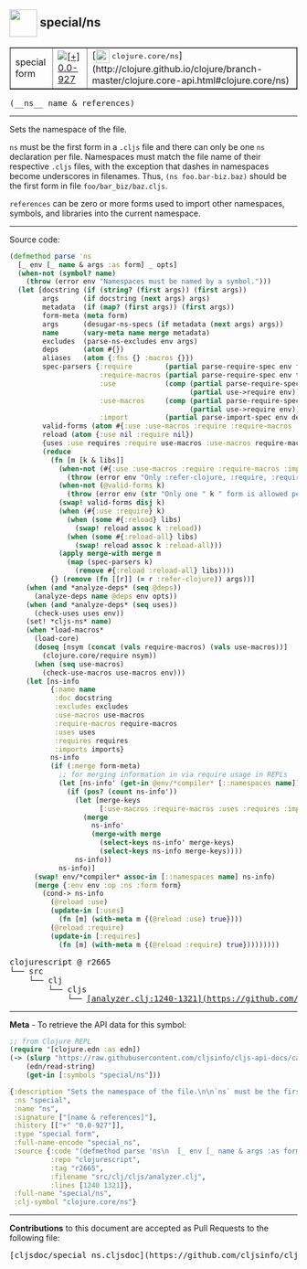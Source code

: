 ## <img width="48px" valign="middle" src="http://i.imgur.com/Hi20huC.png"> special/ns

 <table border="1">
<tr>

<td>special form</td>
<td><a href="https://github.com/cljsinfo/cljs-api-docs/tree/0.0-927"><img valign="middle" alt="[+] 0.0-927" src="https://img.shields.io/badge/+-0.0--927-lightgrey.svg"></a> </td>
<td>
[<img height="24px" valign="middle" src="http://i.imgur.com/1GjPKvB.png"> <samp>clojure.core/ns</samp>](http://clojure.github.io/clojure/branch-master/clojure.core-api.html#clojure.core/ns)
</td>
</tr>
</table>

 <samp>
(__ns__ name & references)<br>
</samp>

---

Sets the namespace of the file.

`ns` must be the first form in a `.cljs` file and there can only be one `ns`
declaration per file. Namespaces must match the file name of their respective
`.cljs` files, with the exception that dashes in namespaces become underscores
in filenames. Thus, `(ns foo.bar-biz.baz)` should be the first form in file
`foo/bar_biz/baz.cljs`.

`references` can be zero or more forms used to import other namespaces, symbols,
and libraries into the current namespace.

---




Source code:

```clj
(defmethod parse 'ns
  [_ env [_ name & args :as form] _ opts]
  (when-not (symbol? name) 
    (throw (error env "Namespaces must be named by a symbol.")))
  (let [docstring (if (string? (first args)) (first args))
        args      (if docstring (next args) args)
        metadata  (if (map? (first args)) (first args))
        form-meta (meta form)
        args      (desugar-ns-specs (if metadata (next args) args))
        name      (vary-meta name merge metadata)
        excludes  (parse-ns-excludes env args)
        deps      (atom #{})
        aliases   (atom {:fns {} :macros {}})
        spec-parsers {:require        (partial parse-require-spec env false deps aliases)
                      :require-macros (partial parse-require-spec env true deps aliases)
                      :use            (comp (partial parse-require-spec env false deps aliases)
                                            (partial use->require env))
                      :use-macros     (comp (partial parse-require-spec env true deps aliases)
                                            (partial use->require env))
                      :import         (partial parse-import-spec env deps)}
        valid-forms (atom #{:use :use-macros :require :require-macros :import})
        reload (atom {:use nil :require nil})
        {uses :use requires :require use-macros :use-macros require-macros :require-macros imports :import :as params}
        (reduce
          (fn [m [k & libs]]
            (when-not (#{:use :use-macros :require :require-macros :import} k)
              (throw (error env "Only :refer-clojure, :require, :require-macros, :use and :use-macros libspecs supported")))
            (when-not (@valid-forms k)
              (throw (error env (str "Only one " k " form is allowed per namespace definition"))))
            (swap! valid-forms disj k)
            (when (#{:use :require} k)
              (when (some #{:reload} libs)
                (swap! reload assoc k :reload))
              (when (some #{:reload-all} libs)
                (swap! reload assoc k :reload-all)))
            (apply merge-with merge m
              (map (spec-parsers k)
                (remove #{:reload :reload-all} libs))))
          {} (remove (fn [[r]] (= r :refer-clojure)) args))]
    (when (and *analyze-deps* (seq @deps))
      (analyze-deps name @deps env opts))
    (when (and *analyze-deps* (seq uses))
      (check-uses uses env))
    (set! *cljs-ns* name)
    (when *load-macros*
      (load-core)
      (doseq [nsym (concat (vals require-macros) (vals use-macros))]
        (clojure.core/require nsym))
      (when (seq use-macros)
        (check-use-macros use-macros env)))
    (let [ns-info
          {:name name
           :doc docstring
           :excludes excludes
           :use-macros use-macros
           :require-macros require-macros
           :uses uses
           :requires requires
           :imports imports}
          ns-info
          (if (:merge form-meta)
            ;; for merging information in via require usage in REPLs
            (let [ns-info' (get-in @env/*compiler* [::namespaces name])]
              (if (pos? (count ns-info'))
                (let [merge-keys
                      [:use-macros :require-macros :uses :requires :imports]]
                  (merge
                    ns-info'
                    (merge-with merge
                      (select-keys ns-info' merge-keys)
                      (select-keys ns-info merge-keys))))
                ns-info))
            ns-info)]
      (swap! env/*compiler* assoc-in [::namespaces name] ns-info)
      (merge {:env env :op :ns :form form}
        (cond-> ns-info
          (@reload :use)
          (update-in [:uses]
            (fn [m] (with-meta m {(@reload :use) true})))
          (@reload :require)
          (update-in [:requires]
            (fn [m] (with-meta m {(@reload :require) true}))))))))
```

 <pre>
clojurescript @ r2665
└── src
    └── clj
        └── cljs
            └── <ins>[analyzer.clj:1240-1321](https://github.com/clojure/clojurescript/blob/r2665/src/clj/cljs/analyzer.clj#L1240-L1321)</ins>
</pre>


---

__Meta__ - To retrieve the API data for this symbol:

```clj
;; from Clojure REPL
(require '[clojure.edn :as edn])
(-> (slurp "https://raw.githubusercontent.com/cljsinfo/cljs-api-docs/catalog/cljs-api.edn")
    (edn/read-string)
    (get-in [:symbols "special/ns"]))
```

```clj
{:description "Sets the namespace of the file.\n\n`ns` must be the first form in a `.cljs` file and there can only be one `ns`\ndeclaration per file. Namespaces must match the file name of their respective\n`.cljs` files, with the exception that dashes in namespaces become underscores\nin filenames. Thus, `(ns foo.bar-biz.baz)` should be the first form in file\n`foo/bar_biz/baz.cljs`.\n\n`references` can be zero or more forms used to import other namespaces, symbols,\nand libraries into the current namespace.",
 :ns "special",
 :name "ns",
 :signature ["[name & references]"],
 :history [["+" "0.0-927"]],
 :type "special form",
 :full-name-encode "special_ns",
 :source {:code "(defmethod parse 'ns\n  [_ env [_ name & args :as form] _ opts]\n  (when-not (symbol? name) \n    (throw (error env \"Namespaces must be named by a symbol.\")))\n  (let [docstring (if (string? (first args)) (first args))\n        args      (if docstring (next args) args)\n        metadata  (if (map? (first args)) (first args))\n        form-meta (meta form)\n        args      (desugar-ns-specs (if metadata (next args) args))\n        name      (vary-meta name merge metadata)\n        excludes  (parse-ns-excludes env args)\n        deps      (atom #{})\n        aliases   (atom {:fns {} :macros {}})\n        spec-parsers {:require        (partial parse-require-spec env false deps aliases)\n                      :require-macros (partial parse-require-spec env true deps aliases)\n                      :use            (comp (partial parse-require-spec env false deps aliases)\n                                            (partial use->require env))\n                      :use-macros     (comp (partial parse-require-spec env true deps aliases)\n                                            (partial use->require env))\n                      :import         (partial parse-import-spec env deps)}\n        valid-forms (atom #{:use :use-macros :require :require-macros :import})\n        reload (atom {:use nil :require nil})\n        {uses :use requires :require use-macros :use-macros require-macros :require-macros imports :import :as params}\n        (reduce\n          (fn [m [k & libs]]\n            (when-not (#{:use :use-macros :require :require-macros :import} k)\n              (throw (error env \"Only :refer-clojure, :require, :require-macros, :use and :use-macros libspecs supported\")))\n            (when-not (@valid-forms k)\n              (throw (error env (str \"Only one \" k \" form is allowed per namespace definition\"))))\n            (swap! valid-forms disj k)\n            (when (#{:use :require} k)\n              (when (some #{:reload} libs)\n                (swap! reload assoc k :reload))\n              (when (some #{:reload-all} libs)\n                (swap! reload assoc k :reload-all)))\n            (apply merge-with merge m\n              (map (spec-parsers k)\n                (remove #{:reload :reload-all} libs))))\n          {} (remove (fn [[r]] (= r :refer-clojure)) args))]\n    (when (and *analyze-deps* (seq @deps))\n      (analyze-deps name @deps env opts))\n    (when (and *analyze-deps* (seq uses))\n      (check-uses uses env))\n    (set! *cljs-ns* name)\n    (when *load-macros*\n      (load-core)\n      (doseq [nsym (concat (vals require-macros) (vals use-macros))]\n        (clojure.core/require nsym))\n      (when (seq use-macros)\n        (check-use-macros use-macros env)))\n    (let [ns-info\n          {:name name\n           :doc docstring\n           :excludes excludes\n           :use-macros use-macros\n           :require-macros require-macros\n           :uses uses\n           :requires requires\n           :imports imports}\n          ns-info\n          (if (:merge form-meta)\n            ;; for merging information in via require usage in REPLs\n            (let [ns-info' (get-in @env/*compiler* [::namespaces name])]\n              (if (pos? (count ns-info'))\n                (let [merge-keys\n                      [:use-macros :require-macros :uses :requires :imports]]\n                  (merge\n                    ns-info'\n                    (merge-with merge\n                      (select-keys ns-info' merge-keys)\n                      (select-keys ns-info merge-keys))))\n                ns-info))\n            ns-info)]\n      (swap! env/*compiler* assoc-in [::namespaces name] ns-info)\n      (merge {:env env :op :ns :form form}\n        (cond-> ns-info\n          (@reload :use)\n          (update-in [:uses]\n            (fn [m] (with-meta m {(@reload :use) true})))\n          (@reload :require)\n          (update-in [:requires]\n            (fn [m] (with-meta m {(@reload :require) true}))))))))",
          :repo "clojurescript",
          :tag "r2665",
          :filename "src/clj/cljs/analyzer.clj",
          :lines [1240 1321]},
 :full-name "special/ns",
 :clj-symbol "clojure.core/ns"}

```

---

__Contributions__ to this document are accepted as Pull Requests to the following file:

 <pre>
[cljsdoc/special_ns.cljsdoc](https://github.com/cljsinfo/cljs-api-docs/blob/master/cljsdoc/special_ns.cljsdoc)
</pre>

